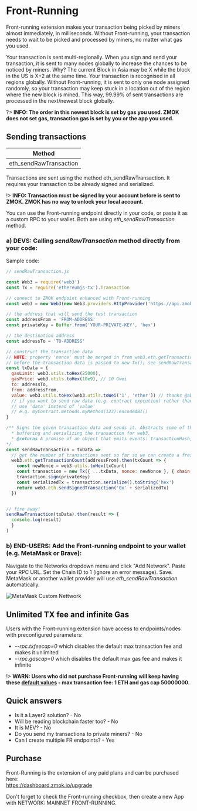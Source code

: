 # Front-Running
Front-running extension makes your transaction being picked by miners almost immediately, in milliseconds. Without Front-running, your transaction needs to wait to be picked and processed by miners, no matter what gas you used.

Your transaction is sent multi-regionally. When you sign and send your transaction, it is sent to many nodes globally to increase the chances to be noticed by miners. Why? The current Block in Asia may be X while the block in the US is X+2 at the same time. Your transaction is recognised in all regions globally. Without Front-running, it is sent to only one node assigned randomly, so your transaction may keep stuck in a location out of the region where the new block is mined. This way, 99.99% of sent transactions are processed in the next/newest block globally.

?> **INFO: The order in this newest block is set by gas you used. ZMOK does not set gas, transaction gas is set by you or the app you used.**


## Sending transactions
| Method |
| ------ |
|eth_sendRawTransaction|

Transactions are sent using the method eth_sendRawTransaction. It requires your transaction to be already signed and serialized.

!> **INFO: Transaction must be signed by your account before is sent to ZMOK. ZMOK has no way to unlock your local account.**

You can use the Front-running endpoint directly in your code, or paste it as a custom RPC to your wallet. Both are using *eth_sendRawTransaction* method.

### a) DEVS: Calling *sendRawTransaction* method directly from your code:
Sample code:

```js
// sendRawTransaction.js

const Web3 = require('web3')
const Tx = require('ethereumjs-tx').Transaction

// connect to ZMOK endpoint enhanced with Front-running
const web3 = new Web3(new Web3.providers.HttpProvider('https://api.zmok.io/fr/YOUR-APP_ID'))

// the address that will send the test transaction
const addressFrom = 'FROM-ADDRESS'
const privateKey = Buffer.from('YOUR-PRIVATE-KEY', 'hex')

// the destination address
const addressTo = 'TO-ADDRESS'

// construct the transaction data
// NOTE: property 'nonce' must be merged in from web3.eth.getTransactionCount
// before the transaction data is passed to new Tx(); see sendRawTransaction below.
const txData = {
  gasLimit: web3.utils.toHex(25000),
  gasPrice: web3.utils.toHex(10e9), // 10 Gwei
  to: addressTo,
  from: addressFrom,
  value: web3.utils.toHex(web3.utils.toWei('1', 'ether')) // thanks @abel30567
  // if you want to send raw data (e.g. contract execution) rather than sending tokens,
  // use 'data' instead of 'value'
  // e.g. myContract.methods.myMethod(123).encodeABI()
}

/** Signs the given transaction data and sends it. Abstracts some of the details of
  * buffering and serializing the transaction for web3.
  * @returns A promise of an object that emits events: transactionHash, receipt, confirmation, error
*/
const sendRawTransaction = txData =>
  // get the number of transactions sent so far so we can create a fresh nonce
  web3.eth.getTransactionCount(addressFrom).then(txCount => {
    const newNonce = web3.utils.toHex(txCount)
    const transaction = new Tx({ ...txData, nonce: newNonce }, { chain: 'mainnet' }) // or 'rinkeby'
    transaction.sign(privateKey)
    const serializedTx = transaction.serialize().toString('hex')
    return web3.eth.sendSignedTransaction('0x' + serializedTx)
  })


// fire away!
sendRawTransaction(txData).then(result => {
  console.log(result)
  }
)
```

### b) END-USERS: Add the Front-running endpoint to your wallet (e.g. MetaMask or Brave):
Navigate to the Networks dropdown menu and click "Add Network". Paste your RPC URL. Set the Chain ID to 1 (ignore an error message). Save. MetaMask or another wallet provider will use *eth_sendRawTransaction* automatically.

![MetaMask Custom Nettwork](https://miro.medium.com/max/700/1*Uq4Em1cncwNR99XDHn6N5Q.png)


## Unlimited TX fee and infinite Gas
Users with the Front-running extension have access to endpoints/nodes with preconfigured parameters:
- *--rpc.txfeecap=0* which disables the default max transaction fee and makes it unlimited
- *--rpc.gascap=0*  which disables the default max gas fee and makes it infinite</li>



!> **WARN: Users who did not purchase Front-running will keep having these [default values](https://geth.ethereum.org/docs/interface/command-line-options) -  max transaction fee: 1 ETH and gas cap 50000000.**


## Quick answers
- Is it a Layer2 solution? - No
- Will be reading blockchain faster too? - No
- It is MEV? - No
- Do you send my transactions to private miners? - No
- Can I create multiple FR endpoints? - Yes


## Purchase
Front-Running is the extension of any paid plans and can be purchased here: <br/>
https://dashboard.zmok.io/upgrade

Don't forget to check the Front-running checkbox, then create a new App with NETWORK: MAINNET FRONT-RUNNING.
